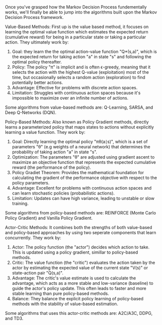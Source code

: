 Once you've grasped how the Markov Decision Process fundementally works, we'll finally be able to jump into the algorithms built upon the Markov Decision Process framework.


Value-Based Methods:
First up is the value based method, it focuses on learning the optimal value function which estimates the expected return (cumulative reward) for being in a particular state or taking a particular action. They ultimately work by:
1. Goal: they learn the the optimal action-value function "Q*(s,a)", which is the expected return for taking action "a" in state "s" and following the optimal policy thereafter.
2. Policy: The policy "π" is implicit and is often ϵ-greedy, meaning that it selects the action with the highest Q-value (exploitation) most of the time, but occasionally selects a random action (exploration) to find potentially better actions.
3. Advantage: Effective for problems with discrete action spaces.
4. Limitation: Struggles with continuous action spaces because it's impossible to maximize over an infinite number of actions.

Some algorithms from value-based methods are: Q-Learning, SARSA, and Deep Q-Networks (DQN).


Policy-Based Methods:
Also known as Policy Gradient methods, directly learns a parameterized policy that maps states to actions without explicitly learning a value function. They work by:
1. Goal: Directly learning the optimal policy "πθ(a∣s)", which is a set of parameters "θ" (e.g weights of a neural network) that determines the probability of taking action "a" in state "s".
2. Optimization: The parameters "θ" are adjusted using gradient ascent to maximize an objective function that represents the expected cumulative reward (the performance of the policy).
3. Policy Gradiet Theorem: Provides the mathematical foundation for calculating the gradient of the performance objective with respect to the policy parameters.
4. Advantage: Excellent for problems with continuous action spaces and can learn stochastic policies (probabilistic actions).
5. Limitation: Updates can have high variance, leading to unstable or slow training.

Some algorithms from policy-based methods are: REINFORCE (Monte Carlo Policy Gradient) and Vanilla Policy Gradient.


Actor-Critic Methods:
It combines both the strengths of both value-based and policy-based approaches by using two seperate components that learn concurrently. They work by:
1. Actor: The policy function (the "actor") decides which action to take. This is updated using a policy gradient, simillar to policy-based methods.
2. Critic: The value function (the "critic") evaluates the action taken by the actor by estimating the expected value of the current state "V(s)" or state-action pair "Q(s,a)".
3. Advantage: The critic's value estimate is used to calculate the advantage, which acts as a more stable and low-variance (baseline) to guide the actor's policy update. This often leads to faster and more stable learning than pure policy-based methods.
4. Balance: They balance the explicit policy learning of policy-based methods with the stability of value-based estimation.

Some algorithms that uses this actor-critic methods are: A2C/A3C, DDPG, and TD3.